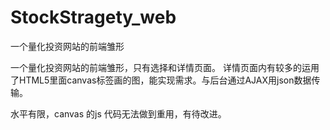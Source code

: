 # StockStragety_web
一个量化投资网站的前端雏形


一个量化投资网站的前端雏形，只有选择和详情页面。
详情页面内有较多的运用了HTML5里面canvas标签画的图，能实现需求。与后台通过AJAX用json数据传输。

水平有限，canvas 的js 代码无法做到重用，有待改进。
